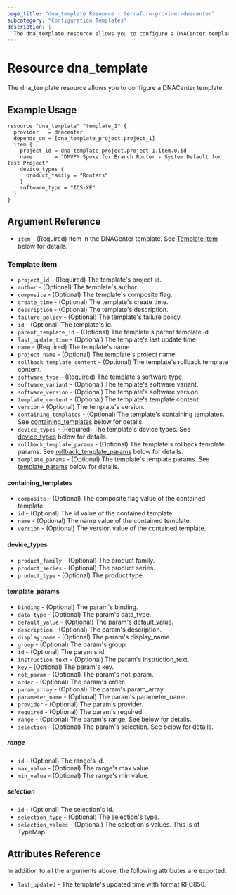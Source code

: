 ```yaml
---
page_title: "dna_template Resource - terraform-provider-dnacenter"
subcategory: "Configuration Templates"
description: |-
  The dna_template resource allows you to configure a DNACenter template.
---
```


# Resource dna_template

The dna_template resource allows you to configure a DNACenter template.

## Example Usage

```hcl
resource "dna_template" "template_1" {
  provider   = dnacenter
  depends_on = [dna_template_project.project_1]
  item {
    project_id = dna_template_project.project_1.item.0.id
    name       = "DMVPN Spoke for Branch Router - System Default for Test Project"
    device_types {
      product_family = "Routers"
    }
    software_type = "IOS-XE"
  }
}
```

## Argument Reference

- `item` - (Required) Item in the DNACenter template. See [Template item](#template-item) below for details.

### Template item

- `project_id` - (Required) The template's project id.
- `author` - (Optional) The template's author.
- `composite` - (Optional) The template's composite flag.
- `create_time` - (Optional) The template's create time.
- `description` - (Optional) The template's description.
- `failure_policy` - (Optional) The template's failure policy.
- `id` - (Optional) The template's id.
- `parent_template_id` - (Optional) The template's parent template id.
- `last_update_time` - (Optional) The template's last update time.
- `name` - (Required) The template's name.
- `project_name` - (Optional) The template's project name.
- `rollback_template_content` - (Optional) The template's rollback template content.
- `software_type` - (Required) The template's software type.
- `software_variant` - (Optional) The template's software variant.
- `software_version` - (Optional) The template's software version.
- `template_content` - (Optional) The template's template content.
- `version` - (Optional) The template's version.
- `containing_templates` - (Optional) The template's containing templates. See [containing_templates](#containing_templates) below for details.
- `device_types` - (Required) The template's device types. See [device_types](#device_types) below for details.
- `rollback_template_params` - (Optional) The template's rollback template params. See [rollback_template_params](#template_params) below for details.
- `template_params` - (Optional) The template's template params. See [template_params](#template_params) below for details.

#### containing_templates

- `composite` - (Optional) The composite flag value of the contained template.
- `id` - (Optional) The id value of the contained template.
- `name` - (Optional) The name value of the contained template.
- `version` - (Optional) The version value of the contained template.

#### device_types

- `product_family` - (Optional) The product family.
- `product_series` - (Optional) The product series.
- `product_type` - (Optional) The product type.

#### template_params

- `binding` - (Optional) The param's binding.
- `data_type` - (Optional) The param's data_type.
- `default_value` - (Optional) The param's default_value.
- `description` - (Optional) The param's description.
- `display_name` - (Optional) The param's display_name.
- `group` - (Optional) The param's group.
- `id` - (Optional) The param's id.
- `instruction_text` - (Optional) The param's instruction_text.
- `key` - (Optional) The param's key.
- `not_param` - (Optional) The param's not_param.
- `order` - (Optional) The param's order.
- `param_array` - (Optional) The param's param_array.
- `parameter_name` - (Optional) The param's parameter_name.
- `provider` - (Optional) The param's provider.
- `required` - (Optional) The param's required.
- `range` - (Optional) The param's range. See below for details.
- `selection` - (Optional) The param's selection. See below for details.

##### range

- `id` - (Optional) The range's id.
- `max_value` - (Optional) The range's max value.
- `min_value` - (Optional) The range's min value.

##### selection

- `id` - (Optional) The selection's id.
- `selection_type` - (Optional) The selection's type.
- `selection_values` - (Optional) The selection's values. This is of TypeMap.

## Attributes Reference

In addition to all the arguments above, the following attributes are exported.

- `last_updated` - The template's updated time with format RFC850.
